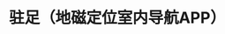 ---
layout: post
title: 驻足（地磁定位室内导航APP）
permalink: projects/android-indoor/
category: projects
tags: [android, position, 地磁]
repository: 
organization-name: 中北Android实验室
organization-url: https://github.com/android-nuc
excerpt: 《颜色竞技》是一款Android平台下的颜色娱乐类游戏，游戏分为三个模块，分别为ColorFly、ColorRun、ColorSwim三个模块，分别为消除、酷跑以及碰撞三种类型，以颜色为核心，使用五彩的颜色作为游戏的素材、背景。同时还可以通过手机摄像头捕获颜色进行自定义游戏哦！

---